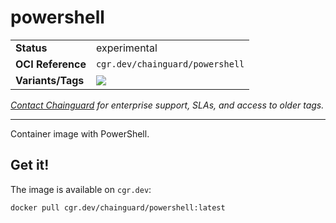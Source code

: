 <!--monopod:start-->
# powershell
| | |
| - | - |
| **Status** | experimental |
| **OCI Reference** | `cgr.dev/chainguard/powershell` |
| **Variants/Tags** | ![](https://storage.googleapis.com/chainguard-images-build-outputs/summary/powershell.svg) |

*[Contact Chainguard](https://www.chainguard.dev/chainguard-images) for enterprise support, SLAs, and access to older tags.*

---
<!--monopod:end-->

Container image with PowerShell.

## Get it!

The image is available on `cgr.dev`:

    docker pull cgr.dev/chainguard/powershell:latest
